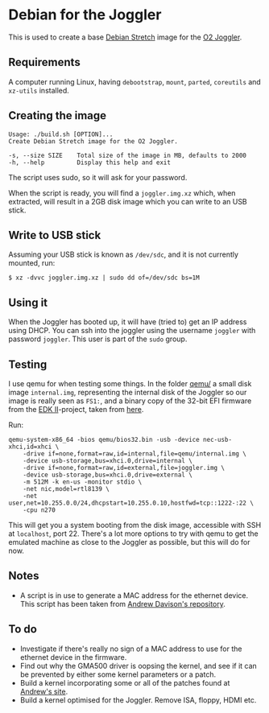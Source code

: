 # Debian for the Joggler

This is used to create a base [Debian Stretch](https://www.debian.org/) image for
the [O2 Joggler](https://en.wikipedia.org/wiki/O2_Joggler).

## Requirements

A computer running Linux, having `debootstrap`, `mount`, `parted`, `coreutils`
and `xz-utils` installed.

## Creating the image

    Usage: ./build.sh [OPTION]...
    Create Debian Stretch image for the O2 Joggler.
    
    -s, --size SIZE    Total size of the image in MB, defaults to 2000
    -h, --help         Display this help and exit

The script uses sudo, so it will ask for your password.

When the script is ready, you will find a `joggler.img.xz` which, when
extracted, will result in a 2GB disk image which you can write to an
USB stick.

## Write to USB stick

Assuming your USB stick is known as `/dev/sdc`, and it is not currently
mounted, run:

    $ xz -dvvc joggler.img.xz | sudo dd of=/dev/sdc bs=1M

## Using it

When the Joggler has booted up, it will have (tried to) get an IP address
using DHCP. You can ssh into the joggler using the username `joggler` with
password `joggler`. This user is part of the `sudo` group.

## Testing

I use qemu for when testing some things. In the folder [qemu/](qemu/) a small
disk image `internal.img`, representing the internal disk of the Joggler so
our image is really seen as `FS1:`, and a binary copy of the 32-bit EFI
firmware from the [EDK II](https://github.com/tianocore/edk2)-project, taken
from [here](https://github.com/BlankOn/ovmf-blobs).

Run:

    qemu-system-x86_64 -bios qemu/bios32.bin -usb -device nec-usb-xhci,id=xhci \
        -drive if=none,format=raw,id=internal,file=qemu/internal.img \
        -device usb-storage,bus=xhci.0,drive=internal \
        -drive if=none,format=raw,id=external,file=joggler.img \
        -device usb-storage,bus=xhci.0,drive=external \
        -m 512M -k en-us -monitor stdio \
        -net nic,model=rtl8139 \
        -net user,net=10.255.0.0/24,dhcpstart=10.255.0.10,hostfwd=tcp::1222-:22 \
        -cpu n270

This will get you a system booting from the disk image, accessible with SSH at
`localhost`, port 22. There's a lot more options to try with qemu to get the
emulated machine as close to the Joggler as possible, but this will do for now.

## Notes

* A script is in use to generate a MAC address for the ethernet device. This
  script has been taken from [Andrew Davison's repository](https://github.com/andydvsn/OpenFrame-Ubuntu/).

## To do

* Investigate if there's really no sign of a MAC address to use for the
  ethernet device in the firmware.
* Find out why the GMA500 driver is oopsing the kernel, and see if it can be
  prevented by either some kernel parameters or a patch.
* Build a kernel incorporating some or all of the patches found at
  [Andrew's site](http://birdslikewires.co.uk/download/openframe/kernel/).
* Build a kernel optimised for the Joggler. Remove ISA, floppy, HDMI etc.

